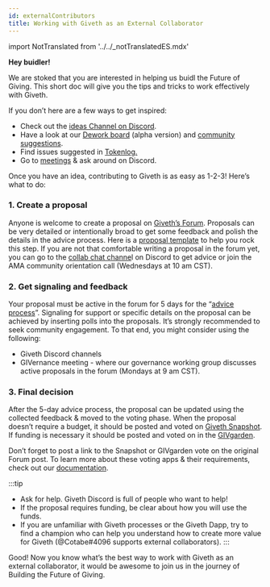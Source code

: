 ```yaml
---
id: externalContributors
title: Working with Giveth as an External Collaborator
---
```

import NotTranslated from '../../_notTranslatedES.mdx'

<NotTranslated />

**Hey buidler!**

We are stoked that you are interested in helping us buidl the Future of Giving. This short doc will give you the tips and tricks to work effectively with Giveth. 
 
If you don’t here are a few ways to get inspired: 


* Check out the [ideas Channel on Discord](https://discord.com/channels/679428761438912522/689535474532221030).
* Have a look at our [Dework board](https://app.dework.xyz/test-120/giveth-dapps-v2/view/board-5901) (alpha version) and [community suggestions](https://app.dework.xyz/test-120/giveth-dapps-v2/community).
* Find issues suggested in [Tokenlog.](https://tokenlog.xyz/giveth/roadmap)
* Go to [meetings](https://calendar.google.com/calendar/u/1?cid=Z2l2ZXRoZG90aW9AZ21haWwuY29t) & ask around on Discord.

Once you have an idea, contributing to Giveth is as easy as 1-2-3! Here’s what to do:



### 1. Create a proposal

Anyone is welcome to create a proposal on [Giveth’s Forum](https://forum.giveth.io/). Proposals can be very detailed or intentionally broad to get some feedback and polish the details in the advice process. Here is a [proposal template](https://forum.giveth.io/t/proposal-template/303) to help you rock this step. If you are not that comfortable writing a proposal in the forum yet, you can go to the [collab chat channe](https://discord.com/channels/679428761438912522/990973636603179079)l on Discord to get advice  or join the AMA community orientation call (Wednesdays at 10 am CST). 



### 2. Get signaling and feedback

Your proposal must be active in the forum for 5 days for the “[advice process](./adviceProcess.md#the-advice-process-flow)”. Signaling for support or specific details on the proposal can be achieved by inserting polls into the proposals. It’s strongly recommended to seek community engagement. To that end, you might consider using the following:



* Giveth Discord channels
* GIVernance meeting - where our governance working group discusses active proposals in the forum (Mondays at 9 am CST). 

### 3. Final decision

After the 5-day advice process, the proposal can be updated using the collected feedback & moved to the voting phase. When the proposal doesn’t require a budget, it should be posted and voted on [Giveth Snapshot](http://snapshot.org/#/giv.eth/). If funding is necessary it should be posted and voted on in the [GIVgarden](https://gardens.1hive.org/#/xdai/garden/0xb25f0ee2d26461e2b5b3d3ddafe197a0da677b98). 

Don’t forget to post a link to the Snapshot or GIVgarden vote on the original Forum post. To learn more about these voting apps & their requirements, check out our [documentation](./governanceProcess.md). 


:::tip
* Ask for help. Giveth Discord is full of people who want to help! 
* If the proposal requires funding, be clear about how you will use the funds.
* If you are unfamiliar with Giveth processes or the Giveth Dapp, try to find a champion who can help you understand how to create more value for Giveth (@Cotabe#4096 supports external collaborators).
:::

Good! Now you know what’s the best way to work with Giveth as an external collaborator, it would be awesome to join us in the journey of Building the Future of Giving.